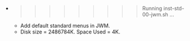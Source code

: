 * >>>>>>>>> Running inst-std-00-jwm.sh ...
  * Add default standard menus in JWM.
  * Disk size = 2486784K. Space Used = 4K.
